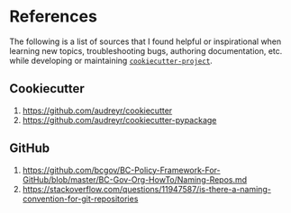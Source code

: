 # References

The following is a list of sources that I found helpful or inspirational when learning new topics, troubleshooting bugs, authoring documentation, etc. while developing or maintaining [`cookiecutter-project`](https://github.com/djrlj694/cookiecutter-project).

## Cookiecutter

1. https://github.com/audreyr/cookiecutter
2. https://github.com/audreyr/cookiecutter-pypackage

## GitHub

1. https://github.com/bcgov/BC-Policy-Framework-For-GitHub/blob/master/BC-Gov-Org-HowTo/Naming-Repos.md
2. https://stackoverflow.com/questions/11947587/is-there-a-naming-convention-for-git-repositories
